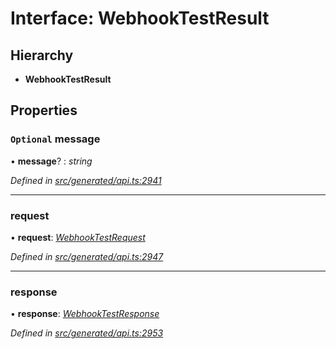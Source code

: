 # Interface: WebhookTestResult

## Hierarchy

* **WebhookTestResult**

## Properties

### `Optional` message

• **message**? : *string*

*Defined in [src/generated/api.ts:2941](https://github.com/mailslurp/mailslurp-client-ts-js/blob/9736ebe/src/generated/api.ts#L2941)*

___

###  request

• **request**: *[WebhookTestRequest](../modules/webhooktestrequest.md)*

*Defined in [src/generated/api.ts:2947](https://github.com/mailslurp/mailslurp-client-ts-js/blob/9736ebe/src/generated/api.ts#L2947)*

___

###  response

• **response**: *[WebhookTestResponse](webhooktestresponse.md)*

*Defined in [src/generated/api.ts:2953](https://github.com/mailslurp/mailslurp-client-ts-js/blob/9736ebe/src/generated/api.ts#L2953)*
